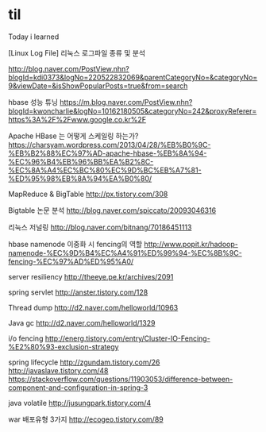 # til
Today i learned



	
[Linux Log File] 리눅스 로그파일 종류 및 분석

http://blog.naver.com/PostView.nhn?blogId=kdi0373&logNo=220522832069&parentCategoryNo=&categoryNo=9&viewDate=&isShowPopularPosts=true&from=search



hbase 성능 튜닝
https://m.blog.naver.com/PostView.nhn?blogId=kwoncharlie&logNo=10162180505&categoryNo=242&proxyReferer=https%3A%2F%2Fwww.google.co.kr%2F



Apache HBase 는 어떻게 스케일링 하는가? 
https://charsyam.wordpress.com/2013/04/28/%EB%B0%9C-%EB%B2%88%EC%97%AD-apache-hbase-%EB%8A%94-%EC%96%B4%EB%96%BB%EA%B2%8C-%EC%8A%A4%EC%BC%80%EC%9D%BC%EB%A7%81-%ED%95%98%EB%8A%94%EA%B0%80/


MapReduce & BigTable
http://px.tistory.com/308


Bigtable 논문 분석
http://blog.naver.com/spiccato/20093046316


리눅스 저널링
http://blog.naver.com/bitnang/70186451113



hbase namenode 이중화 시 fencing의 역할
http://www.popit.kr/hadoop-namenode-%EC%9D%B4%EC%A4%91%ED%99%94-%EC%8B%9C-fencing-%EC%97%AD%ED%95%A0/

server resiliency
http://theeye.pe.kr/archives/2091



spring servlet
http://anster.tistory.com/128

Thread dump
http://d2.naver.com/helloworld/10963 


Java gc
http://d2.naver.com/helloworld/1329 


i/o fencing
http://energ.tistory.com/entry/Cluster-IO-Fencing-%E2%80%93-exclusion-strategy 




spring lifecycle
http://zgundam.tistory.com/26
http://javaslave.tistory.com/48
https://stackoverflow.com/questions/11903053/difference-between-component-and-configuration-in-spring-3


java volatile
http://jusungpark.tistory.com/4 


war 배포유형 3가지
http://ecogeo.tistory.com/89
